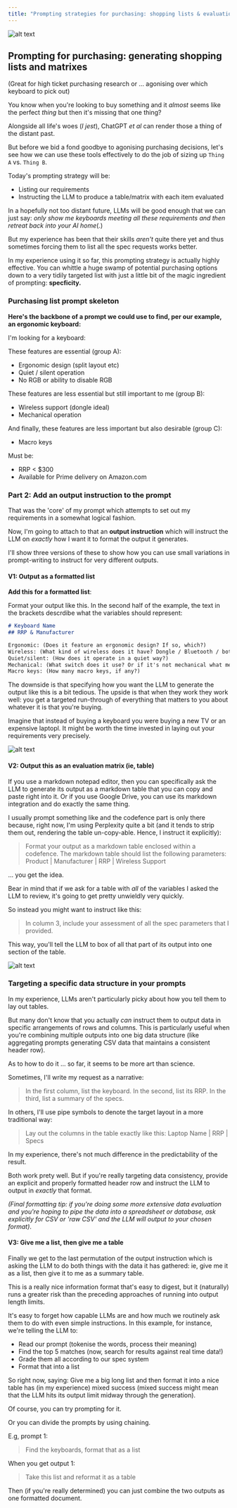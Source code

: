 ```yaml
---
title: "Prompting strategies for purchasing: shopping lists & evaluation matrixes"
---
```


![alt text](../../images/banners/sloth-buying-keyboards.webp)

## Prompting for purchasing: generating shopping lists and matrixes

(Great for high ticket purchasing research or ... agonising over which keyboard to pick out)

You know when you're looking to buy something and it *almost* seems like the perfect *thing* but then it's missing that one thing?

Alongside all life's woes (*I jest*), ChatGPT *et al* can render those a thing of the distant past.

But before we bid a fond goodbye to agonising purchasing decisions, let's see how we can use these tools effectively to do the job of sizing up `Thing A` vs. `Thing B`.

Today's prompting strategy will be:

- Listing our requirements  
- Instructing the LLM to produce a table/matrix with each item evaluated  

In a hopefully not too distant future, LLMs will be good enough that we can just say: *only show me keyboards meeting all these requirements and then retreat back into your AI home*(.)

But my experience has been that their skills *aren't* quite there yet and thus sometimes forcing them to list all the spec requests works better.

In my experience using it so far, this prompting strategy is actually highly effective. You can whittle a huge swamp of potential purchasing options down to a very tidily targeted list with just a little bit of the magic ingredient of prompting: **specficity.**

### Purchasing list prompt skeleton

**Here's the backbone of a prompt we could use to find, per our example, an ergonomic keyboard:**

I'm looking for a keyboard:

These features are essential (group A):

- Ergonomic design (split layout etc)
- Quiet / silent operation
- No RGB or ability to disable RGB

These features are less essential but still important to me (group B):

- Wireless support (dongle ideal)
- Mechanical operation

And finally, these features are less important but also desirable (group C):

- Macro keys

Must be:

- RRP <  $300
- Available for Prime delivery on Amazon.com
  


### Part 2: Add an output instruction to the prompt  

That was the 'core' of my prompt which attempts to set out my requirements in a somewhat logical fashion.

Now, I'm going to attach to that an **output instruction** which will instruct the LLM on *exactly* how I want it to format the output it generates.

I'll show three versions of these to show how you can use small variations in prompt-writing to instruct for very different outputs.

#### V1: Output as a formatted list

**Add this for a formatted list**:

Format your output like this. In the second half of the example, the text in the brackets descrdibe what the variables should represent:

```markdown
# Keyboard Name
## RRP & Manufacturer

Ergonomic: (Does it feature an ergonomic design? If so, which?)  
Wireless: (What kind of wireless does it have? Dongle / Bluetooth / both?)  
Quiet/silent: (How does it operate in a quiet way?)  
Mechanical: (What switch does it use? Or if it's not mechanical what mechanism?)  
Macro keys: (How many macro keys, if any?)
```

The downside is that specifying how you want the LLM to generate the output like this is a bit tedious.  The upside is that when they work they work well: you get a targeted run-through of everything that matters to you about whatever it is that you're buying.

Imagine that instead of buying a keyboard you were buying a new TV or an expensive laptopl. It might be worth the time invested in laying out your requirements very precisely.

![alt text](../../images/posts/keyboard-evals/sloth-shoping2.webp)

#### V2: Output this as an evaluation matrix (ie, table)

If you use a markdown notepad editor, then you can specifically ask the LLM to generate its output as a markdown table that you can copy and paste right into it. Or if you use Google Drive, you can use its markdown integration and do exactly the same thing.

I usually prompt something like and the codefence part is only there because, right now, I'm using Perplexity quite a bit (and it tends to strip them out, rendering the table un-copy-able. Hence, I instruct it explicitly):

> Format your output as a markdown table enclosed within a codefence. The markdown table should list the following parameters: Product | Manufacturer | RRP | Wireless Support 

... you get the idea.

Bear in mind that if we ask for a table with *all* of the variables I asked the LLM to review, it's going to get pretty unwieldly very quickly.

So instead you might want to instruct like this:

> In column 3, include your assessment of all the spec parameters that I provided.

This way, you'll tell the LLM to box of all that part of its output into one section of the table.

![alt text](../../images/posts/keyboard-evals/data-sloths2.webp)

### Targeting a specific data structure in your prompts

In my experience, LLMs aren't particularly picky about how you tell them to lay out tables. 

But many don't know that you actually *can* instruct them to output data in specific arrangements of rows and columns.  This is particularly useful when you're combining multiple outputs into one big data structure (like aggregating prompts generating CSV data that maintains a consistent header row).

As to how to do it ... so far, it seems to be more art than science.

Sometimes, I'll write my request as a narrative:

> In the first column, list the keyboard. In the second, list its RRP. In the third, list a summary of the specs.

In others, I'll use pipe symbols to denote the target layout in a more traditional way:

> Lay out the columns in the table exactly like this: Laptop Name | RRP | Specs

In my experience, there's not much difference in the predictability of the result. 

Both work prety well. But if you're really targeting data consistency, provide an explicit and properly formatted header row and instruct the LLM to output in *exactly* that format.

*(Final formatting tip: if you're doing some more extensive data evaluation and you're hoping to pipe the data into a spreadsheet or database, ask explicitly for CSV or 'raw CSV' and the LLM will output to your chosen format)*.

#### V3: Give me a list, then give me a table

Finally we get to the last permutation of the output instruction which is asking the LLM to do both things with the data it has gathered: ie, give me it as a list, then give it to me as a summary table.

This is a really nice information format that's easy to digest, but it (naturally) runs a greater risk than the preceding approaches of running into output length limits. 

It's easy to forget how capable LLMs are and how much we routinely ask them to do with even simple instructions. In this example, for instance, we're telling the LLM to:

-  Read our prompt (tokenise the words, process their meaning) 
-  Find the top 5 matches (now, search for results against real time data!)    
-  Grade them all according to our spec system  
-  Format that into a list  

So right now, saying: Give me a big long list and then format it into a nice table has (in my experience) mixed success (mixed success might mean that the LLM hits its output limit midway through the generation).

Of course, you can try prompting for it. 

Or you can divide the prompts by using chaining.

E.g, prompt 1:

> Find the keyboards, format that as a list

When you get output 1:

> Take this list and reformat it as a table

Then (if you're really determined) you can just combine the two outputs as one formatted document.
